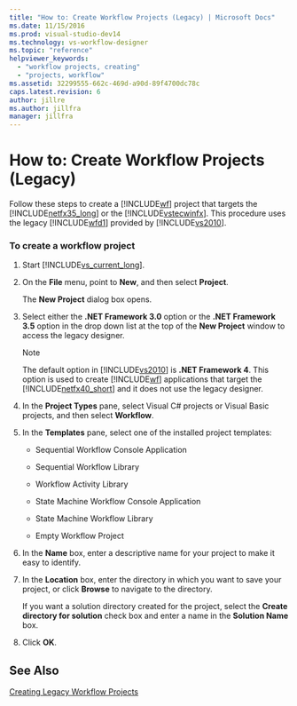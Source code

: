 ```yaml
---
title: "How to: Create Workflow Projects (Legacy) | Microsoft Docs"
ms.date: 11/15/2016
ms.prod: visual-studio-dev14
ms.technology: vs-workflow-designer
ms.topic: "reference"
helpviewer_keywords:
  - "workflow projects, creating"
  - "projects, workflow"
ms.assetid: 32299555-662c-469d-a90d-89f4700dc78c
caps.latest.revision: 6
author: jillre
ms.author: jillfra
manager: jillfra
---
```

# How to: Create Workflow Projects (Legacy)
Follow these steps to create a [!INCLUDE[wf](../includes/wf-md.md)] project that targets the [!INCLUDE[netfx35_long](../includes/netfx35-long-md.md)] or the [!INCLUDE[vstecwinfx](../includes/vstecwinfx-md.md)]. This procedure uses the legacy [!INCLUDE[wfd1](../includes/wfd1-md.md)] provided by [!INCLUDE[vs2010](../includes/vs2010-md.md)].

### To create a workflow project

1. Start [!INCLUDE[vs_current_long](../includes/vs-current-long-md.md)].

2. On the **File** menu, point to **New**, and then select **Project**.

     The **New Project** dialog box opens.

3. Select either the **.NET Framework 3.0** option or the **.NET Framework 3.5** option in the drop down list at the top of the **New Project** window to access the legacy designer.

    > [!NOTE]
    > The default option in [!INCLUDE[vs2010](../includes/vs2010-md.md)] is **.NET Framework 4**. This option is used to create [!INCLUDE[wf](../includes/wf-md.md)] applications that target the [!INCLUDE[netfx40_short](../includes/netfx40-short-md.md)] and it does not use the legacy designer.

4. In the **Project Types** pane, select Visual C# projects or Visual Basic projects, and then select **Workflow**.

5. In the **Templates** pane, select one of the installed project templates:

    - Sequential Workflow Console Application

    - Sequential Workflow Library

    - Workflow Activity Library

    - State Machine Workflow Console Application

    - State Machine Workflow Library

    - Empty Workflow Project

6. In the **Name** box, enter a descriptive name for your project to make it easy to identify.

7. In the **Location** box, enter the directory in which you want to save your project, or click **Browse** to navigate to the directory.

     If you want a solution directory created for the project, select the **Create directory for solution** check box and enter a name in the **Solution Name** box.

8. Click **OK**.

## See Also
 [Creating Legacy Workflow Projects](../workflow-designer/creating-legacy-workflow-projects.md)